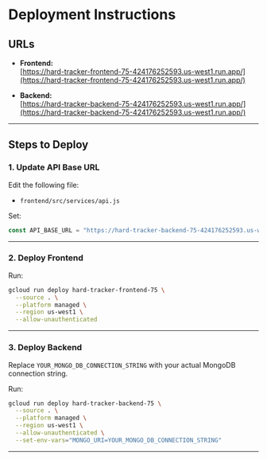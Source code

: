 # Deployment Instructions

## URLs

- **Frontend:**  
  [https://hard-tracker-frontend-75-424176252593.us-west1.run.app/](https://hard-tracker-frontend-75-424176252593.us-west1.run.app/)

- **Backend:**  
  [https://hard-tracker-backend-75-424176252593.us-west1.run.app/](https://hard-tracker-backend-75-424176252593.us-west1.run.app/)

---

## Steps to Deploy

### 1. Update API Base URL

Edit the following file:

- `frontend/src/services/api.js`

Set:
```js
const API_BASE_URL = "https://hard-tracker-backend-75-424176252593.us-west1.run.app";
```

---

### 2. Deploy Frontend

Run:
```sh
gcloud run deploy hard-tracker-frontend-75 \
  --source . \
  --platform managed \
  --region us-west1 \
  --allow-unauthenticated
```

---

### 3. Deploy Backend

Replace `YOUR_MONGO_DB_CONNECTION_STRING` with your actual MongoDB connection string.

Run:
```sh
gcloud run deploy hard-tracker-backend-75 \
  --source . \
  --platform managed \
  --region us-west1 \
  --allow-unauthenticated \
  --set-env-vars="MONGO_URI=YOUR_MONGO_DB_CONNECTION_STRING"
```

---


